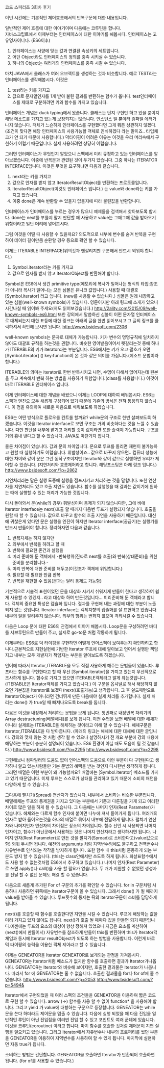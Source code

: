 코드 스피리츠 3회차 후기

이번 시간에는 기본적인 제어흐름에서의 반복구문에 대한 내용입니다.

일반적인 제어 흐름에 대한 이야기이며 다음에는 코루틴을 합니다.  
자바스크립트에서 이제부터는 인터페이스에 대한 이야기를 해봅시다. 인터페이스는 고유명사이니다. (ES6이후)
1. 인터페이스는 사양에 맞는 값과 연결된 속성키의 세트입니다.
2. 어던 Object라도 인터페이스의 정의를 충족 시키실 수 있습니다.
3. 하나의 Object는 여러개의 인터페이스를 충족 시킬 수 있습니다.

마치 JAVA에서 클래스가 여러 오브젝트를 생성하는 것과 비슷합니다. 
예로  TEST라는 인터페이스를 생각해봅시다. 이것은
1. test라는 키를 가지고
2. 값으로 문자열인자를 1개 받아 불린 결과를 반환하는 함수가 옵니다.
test인터페이스를 제대로 구분하려면 키와 함수를 가지고 있습니다. 

인터페이스 개념은 duck typing에서 왔습니다. 클래스는 단지 구현만 하고 있을 뿐이지 해당 메소드를 가지고 있는게 보장되지는 않습니다. 인스턴스 일 뿐이라 컴파일 에러가 나지 않습니다. 객체가 느슨하게 인터페이스를 구현했다면 그게 뭐든 상관하지 않겠다. (조건이 맞다면 해당 인터페이스의 사용가능할 객체로 인식하겠다 라는 말이죠.. 타입체크가 안 되기 때문에 사용합니다.)
덕타이핑이 어려운 이유는 이것을 우리 머리속에서 구현하기 어렵기 때문입니다. 실제 사용하려면 상당히 어렵습니다. 

그러면 인터페이스가 무엇인지 알았으니 스펙에서 미리 규정하고 있는 인터페이스를 알아보겠습니다.
이중에 반복문과 관련된 것이 두가지 있습니다. 그중 하나는 ITERATOR INTERFACE입니다. 이것은 무엇을 요구하냐면 다음과 같습니다.
1. next라는 키를 가지고 
2. 값으로 인자를 받지 않고 IteratorResultObject를 반환하는 프로토콜입니다.
3. IteratorResultObject(이것도 인터페이스 입니다.) 는 value와 done라는 키를 가지고 있습니다.
4. 이중 done은 계속 반환할 수 있을지 없을지에 따라 불린값을 반환합니다.

인터페이스가 인터페이스를 부르는 경우가 많으니 예제들을 검색해서 찾아보도록 합시다. 
done는 next를 부를지 말지 판단할 때 사용하고 value는 그때그때 값을 받아오기 위함이라고 일단 머리에 넣어봅시다.

그럼 이것을 어떨 때 사용할 수 있을까요? 의도적으로 내부에 변수를 숨겨 반복을 구현하여 데이터 길이만큼 순환할 경우 등으로 확인 할 수 있습니다.

이제는 ITERABLE INTERFACE(위의것과 헷갈리지만 구분해서 반드시 외워야 합니다.)
1. Symbol.iterator라는 키를 가지고
2. 값으로 인자를 받지 않고 IteratorObject를 반환해야 합니다.

Symbol은 ES6에서 생긴 primitive type(메모리에 복사가 일어나는 형식의 타입:참조가 아니라 복사가 일어나는 모든 심볼은 유니크 값입니다.)
사용할 때 대괄호 [Symbol.iterator] 라고 씁니다. (new를 사용할 수 없습니다.) 심볼은 원래 내장하고 있는 심볼(well-known symbols)가 있습니다.
영문이지만 아래 링크에 소개가 있으니 시간나실 때 읽어봐 주세요(저도 읽어보겠습니다.)
http://2ality.com/2015/09/well-known-symbols-es6.html
또한 강의에서 말씀하신 심볼이 어떤 문자열 인터페이스로 대체되는지 대한 표등에 대한 링크는 아래의 글을 한번 읽어보시고 그 글의 링크를 클릭하셔서 확인해 보시면 됩니다.
http://www.bsidesoft.com/2306

well-known symbols는 문자로 대체가 가능합니다. 키가 변수의 명명규칙에 일치하지 않아도 대괄호 규칙을 하는것을 권합니다. 비슷한 영어발음이어서 헷갈리는것 중에 하나가 ITERABLE의 키가 iterator라는 부분입니다. ES6에서는 키가 오고 괄호가 오면 [Symbol.iterator] () key:function이 온 것과 같은 의미를 가집니다.(메소드 문법이라 합니다.)


ITERABLE의 의미는 iterator로 한번 반복시키고 나면, 수명이 다해서 없어지는데 원본을 두고 계속해서 반복 하는 방법을 사용하기 위함입니다.(class를 사용합니다.) 이것이 바로 ITERABLE 인터페이스 입니다.

이제 인터페이스에 대한 개념을 배웠으니 이제는 LOOP에 대하여 배워봅시다.
ES6는 스팩과 엔진으 모두 새롭게 구성되어 있기 때문에 기존의 방식은 전혀 통용되지 않습니다. 이 점을 유의하여 새로운 마음으로 배워보도록 하겠습니다.

ES6는 어떤 방식으로 플로우를 컨트롤 할까요? while문의 구조로 한번 살펴보도록 하겠습니다. 이것을 Iterator interface로 보면 구조는 거의 비슷하다는 것을 느낄 수 있습니다. 다만 판단을 내부에 맡기고 처리할 것이 값이라면 또한 출력이 가능합니다. 구조를 거의 흉내 낸다고 할 수 있습니다. JAVA도 마찬가지 입니다. 

물론 차이점이 있습니다. 값과 문의 차이입니다. 문으로 루프를 돌리면 재현이 불가능하고 원할 때 실행하기도 어렵습니다. 휘발성이죠.. 값으로 바꾸지 않으면.. 컴퓨터 성능에 대한 차이와 같이 문은 그런 동작구조이지만 Iterator와 같이 값으로 실행하면 우리가 제어할 수 있습니다. (지연처리와 흐름제어라고 합니다. 해당포스팅은 아래 링크 입니다.)
http://www.bsidesoft.com/?p=2862

지연처리라는 말은 실행 도중에 실행을 점프시키고 처리하는 것을 말합니다. 또한 연산자를 지연처리도 있고 호출 지연도 있습니다. 함수를 실행했을 때 결과는 값이기에 원하는 때에 실행할 수 있는 처리가 가능한 것입니다.

다시 돌아와서 문(while의 경우) 휘발성이며 통제가 되지 않습니다만, 그에 비애 Iterator interface는 next()호출 할 때까지 다음번 루프가 실행되지 않습니다. 호출을 원할 때 할 수 있습니다. 값으로 바꾸고 함수의 호출 지연을 사용하기 때문입니다. 대신에 귀찮은게 있다면 문은 실행을 엔진이 하지만
Iterator interface(공급기)는 실행기를 반드시 만들어야 합니다.
정리하자면 다음과 같습니다.
1. 반복자체는 하지 않지만
2. 외부에서 반복을 하려고 할 때
3. 반복에 필요한 존건과 실행을 
4. 미리 준비해 둔 객체에서 
-반복행위(진짜로 next를 호출)와 반복(상태준비)을 위한 준비를 분리합니다.-
1. 미리 반복에 대한 준비를 해두고(이것조차 객체에 위임합니다.)
2. 필요할 대 필요한 만큼 반복
3. 반복을 재현할 수 있음(문과는 달리 통제도 가능함)

기본적으로 서술적 표현이었던 문을 대상화 시키서 쉬워지게 만들어 한다고 생각하여 쉽게 사용할 수 있겠지.. 라고 대상화 하여 만든것입니다... 
미리준비해 둔 객체라고 합니다. 객체의 중요한 특성은 캡슐화 입니다. 결과를 구현해 내는 과정에 대한 부분이 노출되지 않는 것입니다. 
Iterator interface는 객체지향의 캡슐화를 잘 표현하고 있습니다. 내부의 일을 알려주지 않습니다. 외부의 행위는 변화지 않으며 격리시킬 수 있습니다.


다음은 Loop 문에 대한 ES6의 관점에서 이야기 해봅시다. 
Loop문을 구성하려면 바디를 서브루틴으로 만들어 주고, 실제로 go-to문 처럼 작동하게 됩니다.

이제부터는  ES6로 덕 타이핑을 구현하면 어떻게 언어스펙이 보여주는지 확인하려고 합니다.근본적으로 지현실현에 기반한 Iterator 루프에 대해 알아보고 언어서 실행만 책임지고 내부는 모두 개발자가 책임지는 부분을 알아보도록 하겠습니다.

언어에 따라서 Iterator,ITERABLE을 모두 직접 사용하게 해주는 문법들이 있습니다. 루프라는 함수를 구현한다고 할 때 우선 [Symbol.iterator]을 가지고 있는지 우선적으로 조사하게 됩니다. 함수로 가지고 있으면 ITERABLE객체라고 알게 되는것입니다. (ITERABLE은 Iterator객체를 가지고 있습니다.)
이 구분을 옵셔널로 해서 해당하지 않으면 기본값을 Iterator로 보겠다(next()호출가능)고 생각합니다. 그 후 쉴드패턴으로 IteratorObject가 아니라면 건너뛰게 만든 다음에야 실제 처리를 추가합니다. 실제 처리는 done() 가 true일 때 빠져나오도록 break를 둡니다.

다음은 이것을 내장해서 처리하는 문법을 보게 됩니다. 첫번째로 내장반복 처리기의 Array destructuning(배열해체)를 보게 됩니다. 이전 수업을 보면 배열에 대한 해체가 아니라 실제로는 ITERABLE을 해체하는 것이라고 이해 할 수 있습니다. 해체구문은 Iterator,ITERABLE을 다 받아줍니다.
(아래의 링크는 해체에 대한 대체에 대한 글입니다. 강의와 맞지 않는 것 처럼 생각 될 수 있으나 설명하시기 전 개요 부분에 강의 내용에 해당하는 부분이 충분히 설명되어 있습니다. ES6 환경이 아닐 때도 도움이 될 것 같습니다.)
http://www.bsidesoft.com/?p=2295
http://www.bsidesoft.com/?p=2298

구현해보니 컴파일러의 도움도 없이 언어스펙의 도움으로 이런 부분이 다 구현된다고 생각하니 알고 있는사람들만 기본 문법의 혜택을 받는 것인지 다시한번 생각하게 됩니다. 그러면 배열은 이런 부분이 왜 가능할까요? 배열에는 [Symbol.iterator] 메소드를 가지고 있기 때문입니다.
이제 루프는 스스로가 상태를 관리하고 있기 때문에 소비의 패턴을 다양하게 할 수 있습니다.

그다음에 펼치기(Spread) 연산자가 있습니다. 내부에서 소비하는 비슷한 부분입니다. 배열헤체는 루프의 통제권을 가지고 있다는 부분에서 기존과 다른길을 가게 되고 이러한 차이로 많은 일을 하게 될 수 있습니다. 그 다음에는 나머지 인자(Rest Parameter)가 있습니다. 헤체와는 다르게 함수 인자에 붙이면 나누에 져서 들어가게 됩니다. 여러개의 인자로 받아 들어오는것을 하나의 배열로 묶어서 내부에 전달하게 됩니다. 펼치기 연산자와 나머지인자 연산자의 차이점은 장소의 차이입니다. 함수 선언 시 사용되면 나머지 인자이고, 함수가 아닌곳에서 사용하는 것은 나머지 연산자라고 생각하시면 됩니다.
나머지 인자(Rest Parameter)로 만든 것을 펼치기(Spread)로 소비한다고(value값으로 함) 외워 두시면 됩니다. 예전의 argumunts 처럼 지역변수임에도 불구하고 전역변수나 자유변수로 인식되는 착각을 방지하게 됩니다. 또한 함수 내 this처럼 혼동하게 되는 부분도 방지 할 수 있습니다. (this는 class안에서만 쓰도록 하게 됩니다. 화살표함수에서도 사용 할 수 없는것처럼 ES6에서 추구하고 있습니다.) 나머지 인자(Rest Parameter)로 쓰면 apply()나 call()을 사용 할 필요가 없습니다. 두 개가 지원할 수 없었던 생성자를 전달 할 수 없던 문제도 해결 할 수 있습니다.

다음으로 새롭게 추가된 For of 구문의 추가를 확인할 수 있습니다. for in 구문처럼 사용하나 사용하면 뒤쪽에는 iterator구문이 올 수 있습니다. 그래서 done() 가 될 때까지 value를 받아올 수 있습니다. 루프횟수의 통제는 뒤의 iterator구문이 소비를 담당하게 됩니다.

next()를 호출할 때 함수를 호출한다면 지연을 시킬 수 있습니다. 루프에 해당하는 값을 미리 가지고 있지 않아도 됩니다. next()가 호출 될 때마다 값을 만들면 되기 때문입니다.예젠에는 루프의 요소의 대상이 항상 정해져 있었으나 지금은 요소를 계산하여 (next()에서 만들어서) 자유변수를 참조하게 만들어 this를 반환하며 this가 Iterator객체임과 동시에 Iterator resultObject가 되도록 하는 방법을 사용합니다. 이런게 바로 덕 타이핑의 능력을 이용한 객체 제어라고 할 수 있습니다.

이제는 GENEATOR을 Iterator GENEATOR로 보게되는 관점을 가져봅시다. GENEATOR는 Iterator처럼 메소드가 없지만 함수를 호출하면 결과가 Iterator가나옵니다. GENEATOR는 Iterator와 비슷해 보이지만, 호출한 결과물은 Iterator가 나옵니다. 따라서 for 에 GENEATOR는 줄 수 없습니다. 호출한 결과물을 for나 for of에 줄 수 없습니다.
http://www.bsidesoft.com/?p=2053
http://www.bsidesoft.com/?p=5494&

Iterator에서 구현되었을 때 여러 스펙의 조건들을 GENEATOR을 이용하여 짧은 코드로 구현 할 수 있습니다. arrow (=>) 함수를 사용 할 수 없이 function* 을 사용해야 합니다. 그리고 yield 가 value에 대항하는 구문으로 등장합니다. GENEATOR는 while 문을 쓴다 하더라도 제어문을 멈출 수 있습니다. 다음에 실행 되었을 때 다음 진입을 일반적인 루틴이 아닌 진입점을 여러번 진입 할 수 있고 포인트도 여러 군데에 있습니다. 이것을 코루틴(coroutine) 이라고 합니다. 마치 함수를 호출한 것처럼 제어문이 지연 실행을 일으키고 있습니다. 그리고 Iterator에서 자유변수나 내부의 프로퍼티를 썼던 부분을 GENEATOR을 이용하여 지역변수를 사용하여 할 수 있게 됩니다. 마지막에 실현하면 자동 true가 됩니다.

소비하는 방법은 간단합니다. GENEATOR을 호출하면 Iterator가 반환되어 호출하면 됩니다. (for of를 사용할 수 있습니다.)













